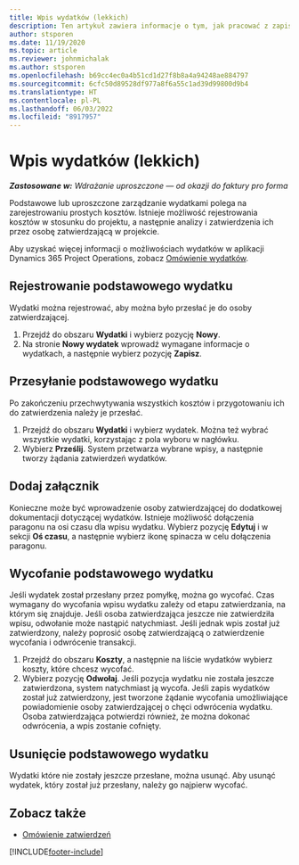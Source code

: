 ```yaml
---
title: Wpis wydatków (lekkich)
description: Ten artykuł zawiera informacje o tym, jak pracować z zapisami wydatków we wdrożeniu uproszczonym.
author: stsporen
ms.date: 11/19/2020
ms.topic: article
ms.reviewer: johnmichalak
ms.author: stsporen
ms.openlocfilehash: b69cc4ec0a4b51cd1d27f8b8a4a94248ae884797
ms.sourcegitcommit: 6cfc50d89528df977a8f6a55c1ad39d99800d9b4
ms.translationtype: HT
ms.contentlocale: pl-PL
ms.lasthandoff: 06/03/2022
ms.locfileid: "8917957"
---
```

# <a name="expense-entry-lite"></a>Wpis wydatków (lekkich)

_**Zastosowane w:** Wdrażanie uproszczone — od okazji do faktury pro forma_

Podstawowe lub uproszczone zarządzanie wydatkami polega na zarejestrowaniu prostych kosztów. Istnieje możliwość rejestrowania kosztów w stosunku do projektu, a następnie analizy i zatwierdzenia ich przez osobę zatwierdzającą w projekcie.

Aby uzyskać więcej informacji o możliwościach wydatków w aplikacji Dynamics 365 Project Operations, zobacz [Omówienie wydatków](expense-overview.md).

## <a name="capture-a-basic-expense"></a>Rejestrowanie podstawowego wydatku

Wydatki można rejestrować, aby można było przesłać je do osoby zatwierdzającej.

1. Przejdź do obszaru **Wydatki** i wybierz pozycję **Nowy**.
2. Na stronie **Nowy wydatek** wprowadź wymagane informacje o wydatkach, a następnie wybierz pozycję **Zapisz**.

## <a name="submit-a-basic-expense"></a>Przesyłanie podstawowego wydatku

Po zakończeniu przechwytywania wszystkich kosztów i przygotowaniu ich do zatwierdzenia należy je przesłać.

1. Przejdź do obszaru **Wydatki** i wybierz wydatek. Można też wybrać wszystkie wydatki, korzystając z pola wyboru w nagłówku.
2. Wybierz **Prześlij**. System przetwarza wybrane wpisy, a następnie tworzy żądania zatwierdzeń wydatków.

## <a name="add-an-attachment"></a>Dodaj załącznik

Konieczne może być wprowadzenie osoby zatwierdzającej do dodatkowej dokumentacji dotyczącej wydatków. Istnieje możliwość dołączenia paragonu na osi czasu dla wpisu wydatku. Wybierz pozycję **Edytuj** i w sekcji **Oś czasu**, a następnie wybierz ikonę spinacza w celu dołączenia paragonu.

## <a name="recall-a-basic-expense"></a>Wycofanie podstawowego wydatku

Jeśli wydatek został przesłany przez pomyłkę, można go wycofać. Czas wymagany do wycofania wpisu wydatku zależy od etapu zatwierdzania, na którym się znajduje.  Jeśli osoba zatwierdzająca jeszcze nie zatwierdziła wpisu, odwołanie może nastąpić natychmiast. Jeśli jednak wpis został już zatwierdzony, należy poprosić osobę zatwierdzającą o zatwierdzenie wycofania i odwrócenie transakcji.

1. Przejdź do obszaru **Koszty**, a następnie na liście wydatków wybierz koszty, które chcesz wycofać.
2. Wybierz pozycję **Odwołaj**. Jeśli pozycja wydatku nie została jeszcze zatwierdzona, system natychmiast ją wycofa. Jeśli zapis wydatków został już zatwierdzony, jest tworzone żądanie wycofania umożliwiające powiadomienie osoby zatwierdzającej o chęci odwrócenia wydatku. Osoba zatwierdzająca potwierdzi również, że można dokonać odwrócenia, a wpis zostanie cofnięty.

## <a name="delete-a-basic-expense"></a>Usunięcie podstawowego wydatku

Wydatki które nie zostały jeszcze przesłane, można usunąć. Aby usunąć wydatek, który został już przesłany, należy go najpierw wycofać.

## <a name="see-also"></a>Zobacz także

- [Omówienie zatwierdzeń](../approvals/approvals-overview.md)


[!INCLUDE[footer-include](../includes/footer-banner.md)]